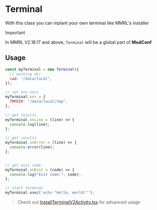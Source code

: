 # Terminal

With this class you can inplant your own terminal like MMRL's installer

> [!IMPORTANT]
> In MMRL V2.18.17 and above, `Terminal` will be a global part of **ModConf**

## Usage

```js
const myTerminal = new Terminal({
  // working dir
  cwd: "/data/local",
});

// set env vars
myTerminal.env = {
  TMPDIR: "/data/local/tmp",
};

// get results
myTerminal.onLine = (line) => {
  console.log(line);
};

// get results
myTerminal.onError = (line) => {
  console.error(line);
};


// get exit code
myTerminal.onExit = (code) => {
  console.log("Exit code:", code);
};

// start terminal
myTerminal.exec('echo "Hello, world!"');
```

> Check out [InstallTerminalV2Activity.tsx](https://github.com/DerGoogler/MMRL/blob/master/Website/src/activitys/InstallTerminalV2Activity.tsx) for advanced usage
